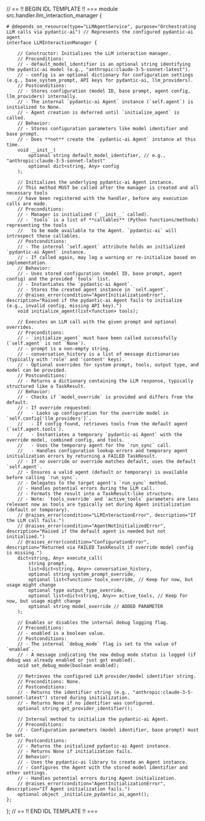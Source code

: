 // == !! BEGIN IDL TEMPLATE !! ===
module src.handler.llm_interaction_manager {

    # @depends_on_resource(type="LLMAgentService", purpose="Orchestrating LLM calls via pydantic-ai") // Represents the configured pydantic-ai agent
    interface LLMInteractionManager {

        // Constructor: Initializes the LLM interaction manager.
        // Preconditions:
        // - default_model_identifier is an optional string identifying the pydantic-ai model (e.g., "anthropic:claude-3-5-sonnet-latest").
        // - config is an optional dictionary for configuration settings (e.g., base_system_prompt, API keys for pydantic-ai, llm_providers).
        // Postconditions:
        // - Stores configuration (model ID, base prompt, agent config, llm_providers) internally.
        // - The internal `pydantic-ai Agent` instance (`self.agent`) is initialized to None.
        // - Agent creation is deferred until `initialize_agent` is called.
        // Behavior:
        // - Stores configuration parameters like model identifier and base prompt.
        // - Does **not** create the `pydantic-ai Agent` instance at this time.
        void __init__(
            optional string default_model_identifier, // e.g., "anthropic:claude-3-5-sonnet-latest"
            optional dict<string, Any> config
        );

        // Initializes the underlying pydantic-ai Agent instance.
        // This method MUST be called after the manager is created and all necessary tools
        // have been registered with the handler, before any execution calls are made.
        // Preconditions:
        // - Manager is initialized (`__init__` called).
        // - `tools` is a list of **callables** (Python functions/methods) representing the tools
        //   to be made available to the Agent. `pydantic-ai` will introspect these callables.
        // Postconditions:
        // - The internal `self.agent` attribute holds an initialized `pydantic-ai Agent` instance.
        // - If called again, may log a warning or re-initialize based on implementation.
        // Behavior:
        // - Uses stored configuration (model ID, base prompt, agent config) and the provided `tools` list.
        // - Instantiates the `pydantic-ai Agent`.
        // - Stores the created agent instance in `self.agent`.
        // @raises_error(condition="AgentInitializationError", description="Raised if the pydantic-ai Agent fails to initialize (e.g., invalid config, missing API key).")
        void initialize_agent(list<function> tools);

        // Executes an LLM call with the given prompt and optional overrides.
        // Preconditions:
        // - `initialize_agent` must have been called successfully (`self.agent` is not `None`).
        // - prompt is a non-empty string.
        // - conversation_history is a list of message dictionaries (typically with 'role' and 'content' keys).
        // - Optional overrides for system prompt, tools, output type, and model can be provided.
        // Postconditions:
        // - Returns a dictionary containing the LLM response, typically structured like a TaskResult.
        // Behavior:
        // - Checks if `model_override` is provided and differs from the default.
        // - If override requested:
        //   - Looks up configuration for the override model in `self.config['llm_providers']`.
        //   - If config found, retrieves tools from the default agent (`self.agent.tools`).
        //   - Instantiates a temporary `pydantic-ai Agent` with the override model, combined config, and tools.
        //   - Uses the temporary agent for the `run_sync` call.
        //   - Handles configuration lookup errors and temporary agent initialization errors by returning a FAILED TaskResult.
        // - If no override or override matches default, uses the default `self.agent`.
        // - Ensures a valid agent (default or temporary) is available before calling `run_sync`.
        // - Delegates to the target agent's `run_sync` method.
        // - Handles potential errors during the LLM call.
        // - Formats the result into a TaskResult-like structure.
        // - Note: `tools_override` and `active_tools` parameters are less relevant now as tools are typically set during Agent initialization (default or temporary).
        // @raises_error(condition="LLMInteractionError", description="If the LLM call fails.")
        // @raises_error(condition="AgentNotInitializedError", description="Raised if the default agent is needed but not initialized.")
        // @raises_error(condition="ConfigurationError", description="Returned via FAILED TaskResult if override model config is missing.")
        dict<string, Any> execute_call(
            string prompt,
            list<dict<string, Any>> conversation_history,
            optional string system_prompt_override,
            optional list<function> tools_override, // Keep for now, but usage might change
            optional type output_type_override,
            optional list<dict<string, Any>> active_tools, // Keep for now, but usage might change
            optional string model_override // ADDED PARAMETER
        );

        // Enables or disables the internal debug logging flag.
        // Preconditions:
        // - enabled is a boolean value.
        // Postconditions:
        // - The internal `debug_mode` flag is set to the value of `enabled`.
        // - A message indicating the new debug mode status is logged (if debug was already enabled or just got enabled).
        void set_debug_mode(boolean enabled);

        // Retrieves the configured LLM provider/model identifier string.
        // Preconditions: None.
        // Postconditions:
        // - Returns the identifier string (e.g., "anthropic:claude-3-5-sonnet-latest") stored during initialization.
        // - Returns None if no identifier was configured.
        optional string get_provider_identifier();

        // Internal method to initialize the pydantic-ai Agent.
        // Preconditions:
        // - Configuration parameters (model identifier, base prompt) must be set.
        // Postconditions:
        // - Returns the initialized pydantic-ai Agent instance.
        // - Returns None if initialization fails.
        // Behavior:
        // - Uses the pydantic-ai library to create an Agent instance.
        // - Configures the Agent with the stored model identifier and other settings.
        // - Handles potential errors during Agent initialization.
        // @raises_error(condition="AgentInitializationError", description="If Agent initialization fails.")
        optional object _initialize_pydantic_ai_agent();
    };
};
// == !! END IDL TEMPLATE !! ===
